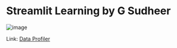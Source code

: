 # Streamlit Learning by G Sudheer

![image](https://github.com/NatnareePhoungsombat/streamlit-dataprofile/assets/98601447/03f6a8eb-b55f-4c9f-8b4b-9127058ab072)

Link: [Data Profiler](https://natnareephoungsombat-streamlit-dataprofile-app-wasof7.streamlit.app/)
